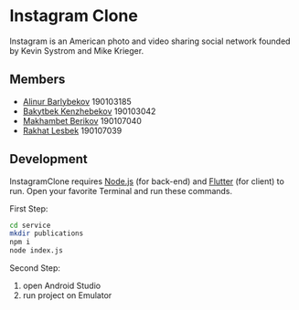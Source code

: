 # Instagram Clone

Instagram is an American photo and video sharing social network founded by Kevin Systrom and Mike Krieger.

## Members
- [Alinur Barlybekov](https://github.com/AlinurBarlybekov) 190103185
- [Bakytbek Kenzhebekov](https://github.com/Bakytbek03042) 190103042
- [Makhambet Berikov](https://github.com/mahambetberikov) 190107040
- [Rakhat Lesbek](https://github.com/rakhatlesbek) 190107039


## Development
InstagramClone requires [Node.js](https://nodejs.org/) (for back-end) and [Flutter](https://flutter.dev/) (for client) to run.
Open your favorite Terminal and run these commands.

First Step:

```sh
cd service
mkdir publications
npm i
node index.js
```

Second Step:
1. open Android Studio
2. run project on Emulator
